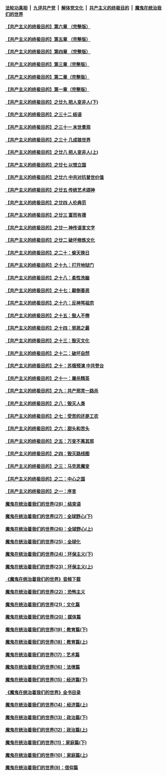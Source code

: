 ####  [法轮功真相](../../../../basic/blob/master/README.md?t=05270501) &nbsp;|&nbsp; [九评共产党](../../../../9ping.md/blob/master/README.md?t=05270501) &nbsp;|&nbsp; [解体党文化](../../../../jtdwh.md/blob/master/README.md?t=05270501)  &nbsp;|&nbsp; [共产主义的终极目的](../../../../gczydzjmd.md/blob/master/README.md?t=05270501) &nbsp;|&nbsp; [魔鬼在统治我们的世界](../../../../mgztzwmdsj.md/blob/master/README.md?t=05270501) 

#### [【共产主义的终极目的】第六章 （完整版）](../pages/nsc422/n11428913.md?t=05270501) 

#### [【共产主义的终极目的】第五章 （完整版）](../pages/nsc422/n11428912.md?t=05270501) 

#### [【共产主义的终极目的】第四章 （完整版）](../pages/nsc422/n11428907.md?t=05270501) 

#### [【共产主义的终极目的】第三章（完整版）](../pages/nsc422/n11428848.md?t=05270501) 

#### [【共产主义的终极目的】第二章（完整版）](../pages/nsc422/n11428831.md?t=05270501) 

#### [【共产主义的终极目的】第一章（完整版）](../pages/nsc422/n11417651.md?t=05270501) 

#### [【共产主义的终极目的】之廿九 把人变非人(下)](../pages/nsc422/n11344140.md?t=05270501) 

#### [【共产主义的终极目的】之三十二 结语](../pages/nsc422/n11360535.md?t=05270501) 

#### [【共产主义的终极目的】之三十一 末世景观](../pages/nsc422/n11351129.md?t=05270501) 

#### [【共产主义的终极目的】之三十 几成狼世界](../pages/nsc422/n11348280.md?t=05270501) 

#### [【共产主义的终极目的】之廿八 把人变非人(上)](../pages/nsc422/n11340492.md?t=05270501) 

#### [【共产主义的终极目的】之廿七 以恨立国](../pages/nsc422/n11336944.md?t=05270501) 

#### [【共产主义的终极目的】之廿六 中共对抗普世价值](../pages/nsc422/n11324785.md?t=05270501) 

#### [【共产主义的终极目的】之廿五 传统艺术颂神](../pages/nsc422/n11296396.md?t=05270501) 

#### [【共产主义的终极目的】之廿四 人伦典范](../pages/nsc422/n11296397.md?t=05270501) 

#### [【共产主义的终极目的】之廿三 富而有德](../pages/nsc422/n11283598.md?t=05270501) 

#### [【共产主义的终极目的】之廿一 神传语言文字](../pages/nsc422/n11263265.md?t=05270501) 

#### [【共产主义的终极目的】之廿二 破坏修炼文化](../pages/nsc422/n11245728.md?t=05270501) 

#### [【共产主义的终极目的】之二十：偷天换日](../pages/nsc422/n11238846.md?t=05270501) 

#### [【共产主义的终极目的】之十九：打开地狱门](../pages/nsc422/n11206376.md?t=05270501) 

#### [【共产主义的终极目的】之十八：柔性洗脑](../pages/nsc422/n11199994.md?t=05270501) 

#### [【共产主义的终极目的】之十七：颠倒善恶](../pages/nsc422/n11179782.md?t=05270501) 

#### [【共产主义的终极目的】之十六：反神骂祖宗](../pages/nsc422/n11166798.md?t=05270501) 

#### [【共产主义的终极目的】之十五：毁人不倦](../pages/nsc422/n11166792.md?t=05270501) 

#### [【共产主义的终极目的】之十四：邪恶之最](../pages/nsc422/n11150249.md?t=05270501) 

#### [【共产主义的终极目的】之十三：毁灭文化](../pages/nsc422/n11135227.md?t=05270501) 

#### [【共产主义的终极目的】之十二：破坏自然](../pages/nsc422/n11135214.md?t=05270501) 

#### [【共产主义的终极目的】之十：苏俄预演 中共登台](../pages/nsc422/n11118424.md?t=05270501) 

#### [【共产主义的终极目的】之十一：屠杀精英](../pages/nsc422/n11118442.md?t=05270501) 

#### [【共产主义的终极目的】之九：共产邪灵一路杀](../pages/nsc422/n11114139.md?t=05270501) 

#### [【共产主义的终极目的】之八：毁灭人类](../pages/nsc422/n11108503.md?t=05270501) 

#### [【共产主义的终极目的】之七：受苦的还是工农](../pages/nsc422/n11101809.md?t=05270501) 

#### [【共产主义的终极目的】之六：甜头和苦头](../pages/nsc422/n11096971.md?t=05270501) 

#### [【共产主义的终极目的】之五：万变不离其邪](../pages/nsc422/n11091285.md?t=05270501) 

#### [【共产主义的终极目的】之四：毁灭路线图](../pages/nsc422/n11086284.md?t=05270501) 

#### [【共产主义的终极目的】之三：马克思魔变](../pages/nsc422/n11061941.md?t=05270501) 

#### [【共产主义的终极目的】之二：中心之国](../pages/nsc422/n11047728.md?t=05270501) 

#### [【共产主义的终极目的】之一：序言](../pages/nsc422/n11086077.md?t=05270501) 

#### [魔鬼在统治着我们的世界(28)：结束语](../pages/nsc422/n10936246.md?t=05270501) 

#### [魔鬼在统治着我们的世界(27)：全球野心(下)](../pages/nsc422/n10928319.md?t=05270501) 

#### [魔鬼在统治着我们的世界(26)：全球野心(上)](../pages/nsc422/n10900318.md?t=05270501) 

#### [魔鬼在统治着我们的世界(25)：全球化](../pages/nsc422/n10788205.md?t=05270501) 

#### [魔鬼在统治着我们的世界(24)：环保主义(下)](../pages/nsc422/n10695307.md?t=05270501) 

#### [魔鬼在统治着我们的世界(23)：环保主义(上)](../pages/nsc422/n10688613.md?t=05270501) 

#### [《魔鬼在统治着我们的世界》音频下载](../pages/nsc422/n10635553.md?t=05270501) 

#### [魔鬼在统治着我们的世界(22)：恐怖主义](../pages/nsc422/n10614727.md?t=05270501) 

#### [魔鬼在统治着我们的世界(21)：文化篇](../pages/nsc422/n10597706.md?t=05270501) 

#### [魔鬼在统治着我们的世界(20)：媒体篇](../pages/nsc422/n10586579.md?t=05270501) 

#### [魔鬼在统治着我们的世界(19)：教育篇(下)](../pages/nsc422/n10564808.md?t=05270501) 

#### [魔鬼在统治着我们的世界(18)：教育篇(上)](../pages/nsc422/n10526970.md?t=05270501) 

#### [魔鬼在统治着我们的世界(17)：艺术篇](../pages/nsc422/n10499093.md?t=05270501) 

#### [魔鬼在统治着我们的世界(16)：法律篇](../pages/nsc422/n10485969.md?t=05270501) 

#### [魔鬼在统治着我们的世界(15)：经济篇(下)](../pages/nsc422/n10469975.md?t=05270501) 

#### [《魔鬼在统治着我们的世界》全书目录](../pages/nsc422/n10464261.md?t=05270501) 

#### [魔鬼在统治着我们的世界(14)：经济篇(上)](../pages/nsc422/n10457370.md?t=05270501) 

#### [魔鬼在统治着我们的世界(13)：政治篇(下)](../pages/nsc422/n10448270.md?t=05270501) 

#### [魔鬼在统治着我们的世界(12)：政治篇(上)](../pages/nsc422/n10444576.md?t=05270501) 

#### [魔鬼在统治着我们的世界(11)：家庭篇(下)](../pages/nsc422/n10440961.md?t=05270501) 

#### [魔鬼在统治着我们的世界(10)：家庭篇(上)](../pages/nsc422/n10435448.md?t=05270501) 

#### [魔鬼在统治着我们的世界(9)：信仰篇](../pages/nsc422/n10432159.md?t=05270501) 

